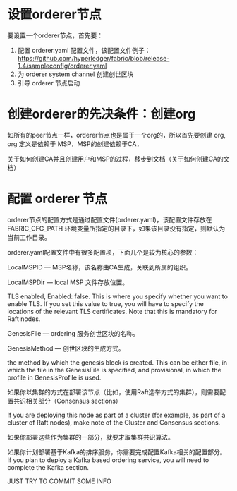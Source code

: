 # 设置orderer节点

要设置一个orderer节点，首先要：

1. 配置 orderer.yaml 配置文件，该配置文件例子：<https://github.com/hyperledger/fabric/blob/release-1.4/sampleconfig/orderer.yaml>
2. 为 orderer system channel 创建创世区块
3. 引导 orderer 节点启动



# 创建orderer的先决条件：创建org

如所有的peer节点一样，orderer节点也是属于一个org的，所以首先要创建 org, org 定义是依赖于 MSP，MSP的创建依赖于CA，

关于如何创建CA并且创建用户和MSP的过程，移步到文档（关于如何创建CA的文档）


# 配置 orderer 节点

orderer节点的配置方式是通过配置文件(orderer.yaml)，该配置文件存放在 FABRIC_CFG_PATH 环境变量所指定的目录下，如果该目录没有指定，则默认为当前工作目录。


orderer.yaml配置文件中有很多配置项，下面几个是较为核心的参数：

LocalMSPID —  MSP名称，该名称由CA生成，关联到所属的组织。

LocalMSPDir — local MSP 文件存放位置。

TLS enabled, Enabled: false. This is where you specify whether you want to enable TLS. If you set this value to true, you will have to specify the locations of the relevant TLS certificates. Note that this is mandatory for Raft nodes.

GenesisFile — ordering 服务创世区块的名称。

GenesisMethod — 创世区块的生成方式。

the method by which the genesis block is created. This can be either file, in which the file in the GenesisFile is specified, and provisional, in which the profile in GenesisProfile is used.

如果你以集群的方式在部署该节点（比如，使用Raft选举方式的集群），则需要配置共识相关部分（Consensus sections）

If you are deploying this node as part of a cluster (for example, as part of a cluster of Raft nodes), make note of the Cluster and Consensus sections.

如果你部署这些作为集群的一部分，就要才取集群共识算法。

如果你计划部署基于Kafka的排序服务，你需要完成配置Kafka相关的配置部分。
If you plan to deploy a Kafka based ordering service, you will need to complete the Kafka section.



JUST TRY TO COMMIT SOME INFO




